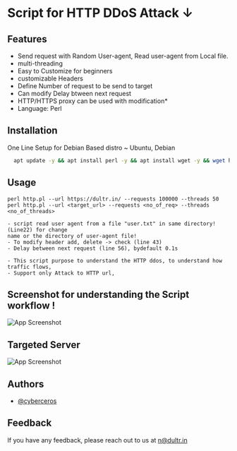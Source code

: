 
# Script for HTTP DDoS Attack ↓

## Features

- Send request with Random User-agent, Read user-agent from Local file.
- multi-threading
- Easy to Customize for beginners
- customizable Headers
- Define Number of request to be send to target
- Can modify Delay btween next request
- HTTP/HTTPS proxy can be used with modification*
- Language: Perl
## Installation

One Line Setup for Debian Based distro ~ Ubuntu, Debian

```bash
  apt update -y && apt install perl -y && apt install wget -y && wget https://raw.githubusercontent.com/cyberceros/ddos-dose/main/Layer7/HTTP-DDoS/HTTP-SIMPLE%20%7C%20ID%3A1A/http.pl && chmod 777 *
```
## Usage

```
perl http.pl --url https://dultr.in/ --requests 100000 --threads 50
perl http.pl --url <target_url> --requests <no_of_req> --threads <no_of_threads>
```
```
- script read user agent from a file "user.txt" in same directory! (Line22) for change 
name or the directory of user-agent file!
- To modify header add, delete -> check (line 43)
- Delay between next request (line 56), bydefault 0.1s
```
```
- This script purpose to understand the HTTP ddos, to understand how traffic flows,
- Support only Attack to HTTP url,
```

## Screenshot for understanding the Script workflow !

![App Screenshot](https://cdn.discordapp.com/attachments/1096986540049182821/1097327395826040984/Attacker_Server.png)

## Targeted Server
![App Screenshot](https://cdn.discordapp.com/attachments/1096986540049182821/1097328145188794651/Attacker_Server_1.png)

## Authors

- [@cyberceros](https://www.github.com/cyberceros)
## Feedback

If you have any feedback, please reach out to us at n@dultr.in
